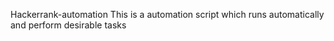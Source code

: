 Hackerrank-automation This is a automation script which runs automatically and perform desirable tasks
